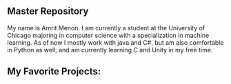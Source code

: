 ## Master Repository

My name is Amrit Menon. I am currently a student at the University of Chicago majoring in computer science with a specialization in machine learning. As of now I mostly work with java and C#, but am also comfortable in Python as well, and am currently learning C and Unity in my free time.

## My Favorite Projects:
